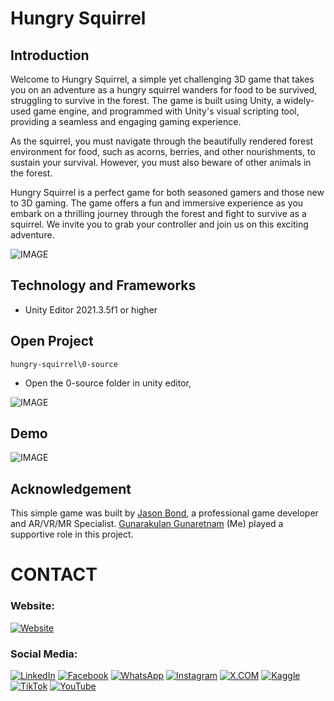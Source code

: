 # Hungry Squirrel

## Introduction

Welcome to  Hungry Squirrel, a simple yet challenging 3D game that takes you on an adventure as a hungry squirrel wanders for food to be survived, struggling to survive in the forest. The game is built using Unity, a widely-used game engine, and programmed with Unity's visual scripting tool, providing a seamless and engaging gaming experience.

As the squirrel, you must navigate through the beautifully rendered forest environment for food, such as acorns, berries, and other nourishments, to sustain your survival. However, you must also beware of other animals in the forest.

Hungry Squirrel is a perfect game for both seasoned gamers and those new to 3D gaming. The game offers a fun and immersive experience as you embark on a thrilling journey through the forest and fight to survive as a squirrel. We invite you to grab your controller and join us on this exciting adventure.


![IMAGE](github-readme-contents/banner-image.jpg)


## Technology and Frameworks

- Unity Editor 2021.3.5f1 or higher

## Open Project

```
hungry-squirrel\0-source

```

- Open the 0-source folder in unity editor,

![IMAGE](github-readme-contents/open-project.jpg)

## Demo

![IMAGE](github-readme-contents/demo.gif)

## Acknowledgement

This simple game was built by [Jason Bond](https://www.linkedin.com/in/jasonrtbond/), a professional game developer and AR/VR/MR Specialist.  [Gunarakulan Gunaretnam](https://www.linkedin.com/in/gunarakulangunaretnam/) (Me) played a supportive role in this project.


# CONTACT

### Website: 

[![Website](https://img.shields.io/badge/Website%3A%20www.gunarakulan.info-%23E01E5A?style=flat&logo=realm&logoColor=white)](http://www.gunarakulan.info)

### Social Media:

[![LinkedIn](https://img.shields.io/badge/-LinkedIn-0A66C2?style=for-the-badge&logo=linkedin&logoColor=white)](https://www.linkedin.com/in/gunarakulangunaretnam)
[![Facebook](https://img.shields.io/badge/-Facebook-196dcc?style=for-the-badge&logo=facebook&logoColor=white)](https://www.facebook.com/gunarakulangunaretnam)
[![WhatsApp](https://img.shields.io/badge/-WhatsApp-07a647?style=for-the-badge&logo=whatsapp&logoColor=white)](https://wa.me/94740001141?text=WhatsApp%3A%20%2B9740001141)
[![Instagram](https://img.shields.io/badge/-Instagram-bd3651?style=for-the-badge&logo=instagram&logoColor=white)](https://www.instagram.com/gunarakulangunaretnam)
[![X.COM](https://img.shields.io/badge/-X.COM-0066ff?style=for-the-badge&logo=x&logoColor=white)](https://x.com/gunarakulangr)
[![Kaggle](https://img.shields.io/badge/-Kaggle-3295bd?style=for-the-badge&logo=kaggle&logoColor=white)](https://www.kaggle.com/gunarakulangr)
[![TikTok](https://img.shields.io/badge/-TikTok-579ea3?style=for-the-badge&logo=tiktok&logoColor=white)](https://www.tiktok.com/@gunarakulangunaretnam)
[![YouTube](https://img.shields.io/badge/-YouTube-a82121?style=for-the-badge&logo=youtube&logoColor=white)](https://www.youtube.com/channel/UCjMOdgHFAjAdBKiqV8y2Tww)
